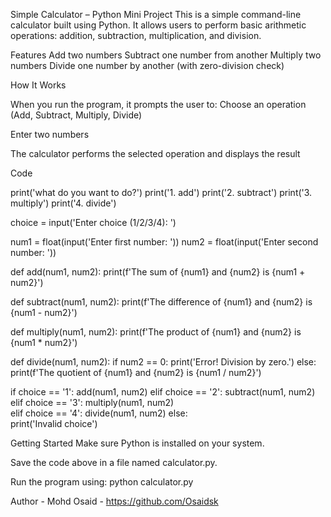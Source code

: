 Simple Calculator – Python Mini Project
This is a simple command-line calculator built using Python. It allows users to perform basic arithmetic operations: addition, subtraction, multiplication, and division.

Features
Add two numbers
Subtract one number from another
Multiply two numbers
Divide one number by another (with zero-division check)

How It Works

When you run the program, it prompts the user to:
Choose an operation (Add, Subtract, Multiply, Divide)

Enter two numbers

The calculator performs the selected operation and displays the result

Code

print('what do you want to do?')
print('1. add')
print('2. subtract')
print('3. multiply')
print('4. divide')

choice = input('Enter choice (1/2/3/4): ')

num1 = float(input('Enter first number: '))
num2 = float(input('Enter second number: '))

def add(num1, num2):
    print(f'The sum of {num1} and {num2} is {num1 + num2}') 

def subtract(num1, num2):
    print(f'The difference of {num1} and {num2} is {num1 - num2}')         

def multiply(num1, num2):
    print(f'The product of {num1} and {num2} is {num1 * num2}')

def divide(num1, num2):
    if num2 == 0:
        print('Error! Division by zero.')
    else:
        print(f'The quotient of {num1} and {num2} is {num1 / num2}')

if choice == '1':
    add(num1, num2)
elif choice == '2':
    subtract(num1, num2)
elif choice == '3':
    multiply(num1, num2)    
elif choice == '4':
    divide(num1, num2)
else:   
    print('Invalid choice')


Getting Started
Make sure Python is installed on your system.

Save the code above in a file named calculator.py.

Run the program using: python calculator.py

Author -
Mohd Osaid - https://github.com/Osaidsk
